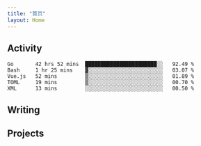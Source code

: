 ```yaml
---
title: "首页"
layout: Home
---
```


## Activity
<!--START_SECTION:waka-->
```text
Go       42 hrs 52 mins  ███████████████████████░░   92.49 % 
Bash     1 hr 25 mins    ▓░░░░░░░░░░░░░░░░░░░░░░░░   03.07 % 
Vue.js   52 mins         ▒░░░░░░░░░░░░░░░░░░░░░░░░   01.89 % 
TOML     19 mins         ▒░░░░░░░░░░░░░░░░░░░░░░░░   00.70 % 
XML      13 mins         ░░░░░░░░░░░░░░░░░░░░░░░░░   00.50 % 
```
<!--END_SECTION:waka-->

## Writing
<PindedPosts />

## Projects
<Projects />
